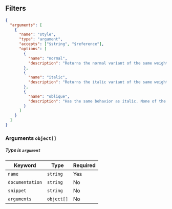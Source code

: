 ## Filters

```json
{
  "arguments": [
    {
      "name": "style",
      "type": "argument",
      "accepts": ["$string", "$reference"],
      "options": [
        {
          "name": "normal",
          "description": "Returns the normal variant of the same weight (if it exists)."
        },
        {
          "name": "italic",
          "description": "Returns the italic variant of the same weight (if it exists).."
        },
        {
          "name": "oblique",
          "description": "Has the same behavior as italic. None of the font families provided by Shopify have both italic and oblique styles."
        }
      ]
    }
  ]
}
```

### Arguments `object[]`

##### Type is `argument`

| Keyword         | Type       | Required |
| --------------- | ---------- | -------- |
| `name`          | `string`   | Yes      |
| `documentation` | `string`   | No       |
| `snippet`       | `string`   | No       |
| `arguments`     | `object[]` | No       |
